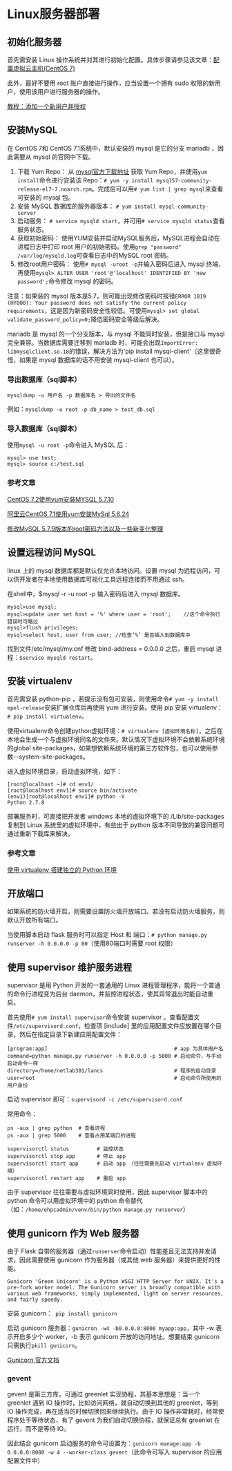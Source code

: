 # Linux服务器部署
## 初始化服务器
首先需安装 Linux 操作系统并对其进行初始化配置。具体步骤请参见该文章：[配置虚拟云主机(CentOS 7)](https://github.com/Zouzhp3/Learn/blob/master/Cloud/%E9%85%8D%E7%BD%AE%E8%99%9A%E6%8B%9F%E4%BA%91%E4%B8%BB%E6%9C%BA%28CentOS%29.md)
 
此外，最好不要用 root 账户直接进行操作，应当设置一个拥有 sudo 权限的新用户，使用该用户进行服务器的操作。

[教程：添加一个新用户并授权](http://www.cnblogs.com/woshimrf/p/5906084.html)
 
## 安装MySQL
在 CentOS 7和 CentOS 7.1系统中，默认安装的 mysql 是它的分支 mariadb ，因此需要从 mysql 的官网中下载。

1. 下载 Yum Repo：
从 [mysql官方下载地址](http://dev.mysql.com/downloads/repo/yum/) 获取 Yum Repo，并使用`yum install`命令进行安装该 Repo：`# yum -y install mysql57-community-release-el7-7.noarch.rpm`。完成后可以用`# yum list | grep mysql`来查看可安装的 mysql 包。
2. 安装 MySQL 数据库的服务器版本：
`# yum install mysql-community-server`
3. 启动服务：
`# service mysqld start`，并可用`# service mysqld status`查看服务状态。
4. 获取初始密码：
使用YUM安装并启动MySQL服务后，MySQL进程会自动在进程日志中打印 root 用户的初始密码。使用`grep "password" /var/log/mysqld.log`可查看日志中的MySQL root 密码。
5. 修改root用户密码：
使用`# mysql -uroot -p`并输入密码后进入 mysql 终端，再使用`mysql> ALTER USER 'root'@'localhost' IDENTIFIED BY 'new password';`命令修改 mysql 的密码。


注意：如果装的 mysql 版本是5.7，则可能出现修改密码时报错`ERROR 1819 (HY000): Your password does not satisfy the current policy requirements`，这是因为新密码安全性较低。可使用`mysql> set global validate_password_policy=0;`降低密码安全等级后解决。

mariadb 是 mysql 的一个分支版本，与 mysql 不能同时安装，但是接口与 mysql 完全兼容。当数据库需要迁移到 mariadb 时，可能会出现`ImportError: libmysqlclient.so.18`的错误，解决方法为'pip install mysql-client'（这里很奇怪，如果是 mysql 数据库的话不用安装 mysql-client 也可以）。

### 导出数据库（sql脚本）   

`mysqldump -u 用户名 -p 数据库名 > 导出的文件名`

例如：`mysqldump -u root -p db_name > test_db.sql`

### 导入数据库（sql脚本）   

使用`mysql -u root -p`命令进入 MySQL 后：
```
mysql> use test;
mysql> source c:/test.sql
```

### 参考文章
[CentOS 7.2使用yum安装MYSQL 5.7.10](https://typecodes.com/linux/yuminstallmysql5710.html)

[阿里云CentOS 7.1使用yum安装MySql 5.6.24](https://typecodes.com/web/centos7yuminstallmysql5.html)

[修改MySQL 5.7.9版本的root密码方法以及一些新变化整理](http://bbs.bestsdk.com/detail/762.html) 

## 设置远程访问 MySQL 
linux 上的 mysql 数据库都是默认仅允许本地访问。设置 mysql 为远程访问，可以供开发者在本地使用数据库可视化工具远程连接而不用通过 ssh。

在shell中，$mysql -r -u root -p 输入密码后进入 mysql 数据库。

```
mysql>use mysql;
mysql>update user set host = '%' where user = 'root';    //这个命令执行错误时可略过
mysql>flush privileges;
mysql>select host, user from user; //检查‘%’ 是否插入到数据库中
```

找到文件/etc/mysql/my.cnf 修改 bind-address = 0.0.0.0 之后，重启 mysql 进程：`$service mysqld restart`。

## 安装 virtualenv
首先需安装 python-pip ，若提示没有包可安装，则使用命令`# yum -y install epel-release`安装扩展仓库后再使用 yum 进行安装。使用 pip 安装 virtualenv：`# pip install virtualenv`。

使用virtualenv命令创建python虚拟环境：`# virtualenv [虚拟环境名称]`，之后在本地会生成一个与虚拟环境同名的文件夹。默认情况下虚拟环境不会依赖系统环境的global site-packages，如果想依赖系统环境的第三方软件包，也可以使用参数--system-site-packages。

进入虚拟环境目录，启动虚拟环境，如下：
```
[root@localhost ~]# cd env1/
[root@localhost env1]# source bin/activate
(env1)[root@localhost env1]# python -V
Python 2.7.8
```

部署服务时，可直接把开发者 windows 本地的虚拟环境下的 /Lib/site-packages 复制到 Linux 系统里的虚拟环境中，有些出于 python 版本不同导致的兼容问题可通过重新下载库来解决。


### 参考文章
[使用 virtualenv 搭建独立的 Python 环境](http://qicheng0211.blog.51cto.com/3958621/1561685)

## 开放端口
如果系统的防火墙开启，则需要设置防火墙开放端口。若没有启动防火墙服务，则默认开放所有端口。

当使用脚本启动 flask 服务时可以指定 Host 和 端口：`# python manage.py runserver -h 0.0.0.0 -p 80`（使用80端口时需要 root 权限）

## 使用 supervisor 维护服务进程

supervisor 是用 Python 开发的一套通用的 Linux 进程管理程序，能将一个普通的命令行进程变为后台 daemon，并监控进程状态，使其异常退出时能自动重启。

首先使用`# yum install supervisor`命令安装 supervisor 。查看配置文件`/etc/supervisord.conf`，检查项 [include] 里的应用配置文件应放置在哪个目录，然后在指定目录下新建应用配置文件：
```
[program:app]                                         # app 为具体用户名
command=python manage.py runserver -h 0.0.0.0 -p 5000 # 启动命令，与手动启动命令一样
directory=/home/netlab301/lancs                       # 程序的启动目录
user=root                                             # 启动命令所使用的用户身份
```

启动 supervisor 即可：`supervisord -c /etc/supervisord.conf`

常用命令：
```
ps -aux | grep python  # 查看进程
ps -aux | grep 5000    # 查看占用某端口的进程

supervisorctl status         # 监控状态
supervisorctl stop app       # 停止 app
supervisorctl start app      # 启动 app （往往需要先启动 virtualenv 虚拟环境）
supervisorctl restart app    # 重启 app
```

由于 supervisor 往往需要与虚拟环境同时使用，因此 supervisor 脚本中的 python 命令可以用虚拟环境中的 python 命令替代（如：`/home/ehpcadmin/venv/bin/python manage.py runserver`）

## 使用 gunicorn 作为 Web 服务器

由于 Flask 自带的服务器（通过`runserver`命令启动）性能差且无法支持并发请求，因此需要使用 gunicorn 作为服务器（或其他 web 服务器）来提供更好的性能。

```
Gunicorn 'Green Unicorn' is a Python WSGI HTTP Server for UNIX. It's a pre-fork worker model. The Gunicorn server is broadly compatible with various web frameworks, simply implemented, light on server resources, and fairly speedy.
```

安装 gunicorn：` pip install gunicorn`

启动 gunicorn 服务器：`gunicron -w4 -b0.0.0.0:8000 myapp:app`，其中 -w 表示开启多少个 worker，-b 表示 gunicorn 开放的访问地址。想要结束 gunicorn 只需执行`pkill gunicorn`。

[Gunicorn 官方文档](http://docs.gunicorn.org/en/stable/run.html)

### gevent
gevent 是第三方库，可通过 greenlet 实现协程，其基本思想是：当一个 greenlet 遇到 IO 操作时，比如访问网络，就自动切换到其他的 greenlet，等到 IO 操作完成，再在适当的时候切换回来继续执行。由于 IO 操作非常耗时，经常使程序处于等待状态，有了 gevent 为我们自动切换协程，就保证总有 greenlet 在运行，而不是等待 IO。

因此结合 gunicorn 启动服务的命令可设置为：`gunicorn manage:app -b 0.0.0.0:8080 -w 4 --worker-class gevent`（此命令可写入 supervisor 的应用配置文件中）